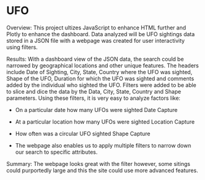 # UFO

Overview:
This project ultizes JavaScript to enhance HTML further and Plotly to enhance the dashboard. Data analyzed will be UFO sightings data stored in a JSON file with a webpage was created for user interactivity using filters.

Results:
With a dashboard view of the JSON data, the search could be narrowed by geographical locations and other unique features. The headers include Date of Sighting, City, State, Country where the UFO was sighted, Shape of the UFO, Duration for which the UFO was sighted and comments added by the individual who sighted the UFO. Filters were added to be able to slice and dice the data by the Data, City, State, Country and Shape parameters. Using these filters, it is very easy to analyze factors like:

* On a particular date how many UFOs were sighted Date Capture

* At a particular location how many UFOs were sighted Location Capture

* How often was a circular UFO sighted Shape Capture

* The webpage also enables us to apply multiple filters to narrow down our search to specific attributes.

Summary:
The webpage looks great with the filter however, some sitings could purportedly large and this the site could use more advanced features.
